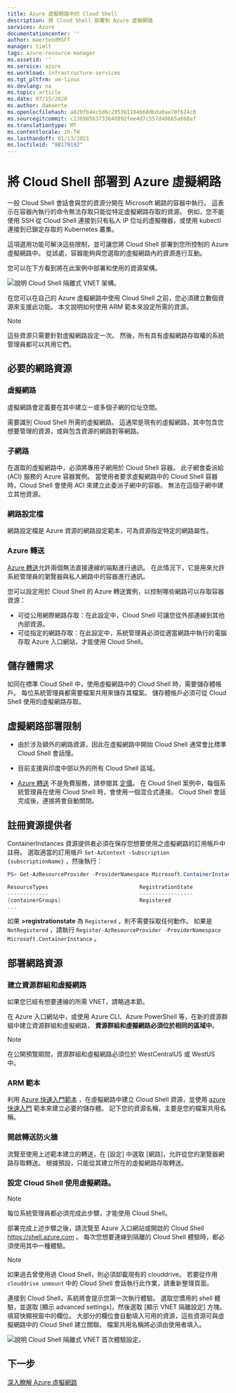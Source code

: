 ```yaml
---
title: Azure 虛擬網路中的 Cloud Shell
description: 將 Cloud Shell 部署到 Azure 虛擬網路
services: Azure
documentationcenter: ''
author: maertendMSFT
manager: timlt
tags: azure-resource-manager
ms.assetid: ''
ms.service: azure
ms.workload: infrastructure-services
ms.tgt_pltfrm: vm-linux
ms.devlang: na
ms.topic: article
ms.date: 07/15/2020
ms.author: damaerte
ms.openlocfilehash: a820fb4ec5d6c2053b1104b68dbda0ae70f624c0
ms.sourcegitcommit: c136985b3733640892fee4d7c557d40665a660af
ms.translationtype: MT
ms.contentlocale: zh-TW
ms.lasthandoff: 01/13/2021
ms.locfileid: "98179192"
---
```

# <a name="deploy-cloud-shell-into-an-azure-virtual-network"></a>將 Cloud Shell 部署到 Azure 虛擬網路

一般 Cloud Shell 會話會與您的資源分開在 Microsoft 網路的容器中執行。 這表示在容器內執行的命令無法存取只能從特定虛擬網路存取的資源。 例如，您不能使用 SSH 從 Cloud Shell 連接到只有私人 IP 位址的虛擬機器，或使用 kubectl 連接到已鎖定存取的 Kubernetes 叢集。 

這項選用功能可解決這些限制，並可讓您將 Cloud Shell 部署到您所控制的 Azure 虛擬網路中。 從該處，容器能夠與您選取的虛擬網路內的資源進行互動。  

您可以在下方看到將在此案例中部署和使用的資源架構。

![說明 Cloud Shell 隔離式 VNET 架構。](media/private-vnet/data-diagram.png)

在您可以在自己的 Azure 虛擬網路中使用 Cloud Shell 之前，您必須建立數個資源來支援此功能。 本文說明如何使用 ARM 範本來設定所需的資源。

> [!NOTE]
> 這些資源只需要針對虛擬網路設定一次。 然後，所有具有虛擬網路存取權的系統管理員都可以共用它們。

## <a name="required-network-resources"></a>必要的網路資源

### <a name="virtual-network"></a>虛擬網路
虛擬網路會定義要在其中建立一或多個子網的位址空間。

需要識別 Cloud Shell 所需的虛擬網路。 這通常是現有的虛擬網路，其中包含您想要管理的資源，或與包含資源的網路對等網路。

### <a name="subnet"></a>子網路
在選取的虛擬網路中，必須將專用子網用於 Cloud Shell 容器。 此子網會委派給 (ACI) 服務的 Azure 容器實例。  當使用者要求虛擬網路中的 Cloud Shell 容器時，Cloud Shell 會使用 ACI 來建立此委派子網中的容器。  無法在這個子網中建立其他資源。

### <a name="network-profile"></a>網路設定檔
網路設定檔是 Azure 資源的網路設定範本，可為資源指定特定的網路屬性。

### <a name="azure-relay"></a>Azure 轉送
[Azure 轉送](../azure-relay/relay-what-is-it.md)允許兩個無法直接連線的端點進行通訊。 在此情況下，它是用來允許系統管理員的瀏覽器與私人網路中的容器進行通訊。

您可以設定用於 Cloud Shell 的 Azure 轉送實例，以控制哪些網路可以存取容器資源： 
- 可從公用網際網路存取：在此設定中，Cloud Shell 可讓您從外部連線到其他內部資源。 
- 可從指定的網路存取：在此設定中，系統管理員必須從適當網路中執行的電腦存取 Azure 入口網站，才能使用 Cloud Shell。

## <a name="storage-requirements"></a>儲存體需求
如同在標準 Cloud Shell 中，使用虛擬網路中的 Cloud Shell 時，需要儲存體帳戶。 每位系統管理員都需要檔案共用來儲存其檔案。  儲存體帳戶必須可從 Cloud Shell 使用的虛擬網路存取。 

## <a name="virtual-network-deployment-limitations"></a>虛擬網路部署限制
* 由於涉及額外的網路資源，因此在虛擬網路中開始 Cloud Shell 通常會比標準 Cloud Shell 會話慢。

* 目前支援與印度中部以外的所有 Cloud Shell 區域。 

* [Azure 轉送](../azure-relay/relay-what-is-it.md) 不是免費服務，請參閱其 [定價](https://azure.microsoft.com/pricing/details/service-bus/)。 在 Cloud Shell 案例中，每個系統管理員在使用 Cloud Shell 時，會使用一個混合式連接。 Cloud Shell 會話完成後，連接將會自動關閉。

## <a name="register-the-resource-provider"></a>註冊資源提供者

ContainerInstances 資源提供者必須在保存您想要使用之虛擬網路的訂用帳戶中註冊。 選取適當的訂用帳戶 `Set-AzContext -Subscription {subscriptionName}` ，然後執行：

```powershell
PS> Get-AzResourceProvider -ProviderNamespace Microsoft.ContainerInstance | select ResourceTypes,RegistrationState

ResourceTypes                             RegistrationState
-------------                             -----------------
{containerGroups}                         Registered
...
```

如果 **>registrationstate** 為 `Registered` ，則不需要採取任何動作。 如果是 `NotRegistered` ，請執行 `Register-AzResourceProvider -ProviderNamespace Microsoft.ContainerInstance` 。 

## <a name="deploy-network-resources"></a>部署網路資源
 
### <a name="create-a-resource-group-and-virtual-network"></a>建立資源群組和虛擬網路
如果您已經有想要連線的所需 VNET，請略過本節。

在 Azure 入口網站中，或使用 Azure CLI、Azure PowerShell 等，在新的資源群組中建立資源群組和虛擬網路， **資源群組和虛擬網路必須位於相同的區域中**。

> [!NOTE]
> 在公開預覽期間，資源群組和虛擬網路必須位於 WestCentralUS 或 WestUS 中。

### <a name="arm-templates"></a>ARM 範本
利用 [Azure 快速入門範本](https://aka.ms/cloudshell/docs/vnet/template) ，在虛擬網路中建立 Cloud Shell 資源，並使用 [azure 快速入門](https://aka.ms/cloudshell/docs/vnet/template/storage) 範本來建立必要的儲存體。 記下您的資源名稱，主要是您的檔案共用名稱。

### <a name="open-relay-firewall"></a>開啟轉送防火牆
流覽至使用上述範本建立的轉送，在 [設定] 中選取 [網路]，允許從您的瀏覽器網路存取轉送。 根據預設，只能從其建立所在的虛擬網路存取轉送。 

### <a name="configuring-cloud-shell-to-use-a-virtual-network"></a>設定 Cloud Shell 使用虛擬網路。
> [!NOTE]
> 每位系統管理員都必須完成此步驟，才能使用 Cloud Shell。

部署完成上述步驟之後，請流覽至 Azure 入口網站或開啟的 Cloud Shell https://shell.azure.com 。 每次您想要連線到隔離的 Cloud Shell 體驗時，都必須使用其中一種體驗。

> [!NOTE]
> 如果過去曾使用過 Cloud Shell，則必須卸載現有的 clouddrive。 若要從作用 `clouddrive unmount` 中的 Cloud Shell 會話執行此作業，請重新整理頁面。

連接到 Cloud Shell，系統將會提示您第一次執行體驗。 選取您慣用的 shell 體驗，並選取 [顯示 advanced settings]，然後選取 [顯示 VNET 隔離設定] 方塊。 填寫快顯視窗中的欄位。  大部分的欄位會自動填入可用的資源，這些資源可與虛擬網路中的 Cloud Shell 建立關聯。  檔案共用名稱將必須由使用者填入。


![說明 Cloud Shell 隔離式 VNET 首次體驗設定。](media/private-vnet/vnet-settings.png)

## <a name="next-steps"></a>下一步
[深入瞭解 Azure 虛擬網路](../virtual-network/virtual-networks-overview.md)

